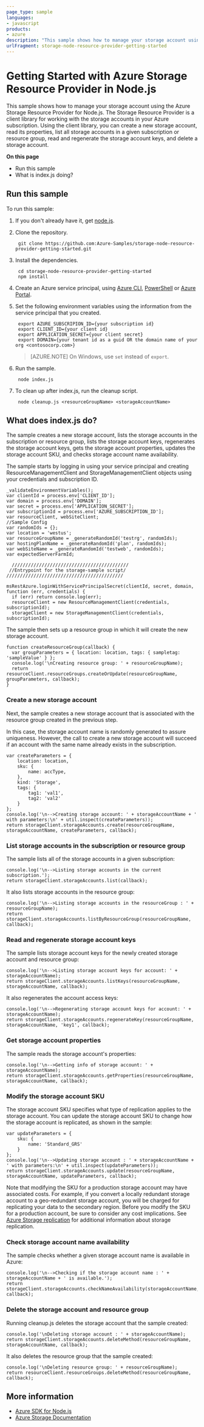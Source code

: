 ```yaml
---
page_type: sample
languages:
- javascript
products:
- azure
description: "This sample shows how to manage your storage account using the Azure Storage Resource Provider for Node.js."
urlFragment: storage-node-resource-provider-getting-started
---
```


# Getting Started with Azure Storage Resource Provider in Node.js

This sample shows how to manage your storage account using the Azure Storage Resource Provider for Node.js. The Storage Resource Provider is a client library for working with the storage accounts in your Azure subscription. Using the client library, you can create a new storage account, read its properties, list all storage accounts in a given subscription or resource group, read and regenerate the storage account keys, and delete a storage account.  

**On this page**

- Run this sample
- What is index.js doing?

## Run this sample

To run this sample:

1. If you don't already have it, get [node.js](https://nodejs.org).

2. Clone the repository.

		git clone https://github.com:Azure-Samples/storage-node-resource-provider-getting-started.git


3. Install the dependencies.

	    cd storage-node-resource-provider-getting-started
	    npm install

4. Create an Azure service principal, using 
    [Azure CLI](https://azure.microsoft.com/documentation/articles/resource-group-authenticate-service-principal-cli/),
    [PowerShell](https://azure.microsoft.com/documentation/articles/resource-group-authenticate-service-principal/)
    or [Azure Portal](https://azure.microsoft.com/documentation/articles/resource-group-create-service-principal-portal/).

5. Set the following environment variables using the information from the service principal that you created.

	    export AZURE_SUBSCRIPION_ID={your subscription id}
	    export CLIENT_ID={your client id}
	    export APPLICATION_SECRET={your client secret}
	    export DOMAIN={your tenant id as a guid OR the domain name of your org <contosocorp.com>}

    > [AZURE.NOTE] On Windows, use `set` instead of `export`.

6. Run the sample.

	    node index.js

7. To clean up after index.js, run the cleanup script.

    	node cleanup.js <resourceGroupName> <storageAccountName>

## What does index.js do?

The sample creates a new storage account, lists the storage accounts in the subscription or resource group, lists the storage account keys, regenerates the storage account keys, gets the storage account properties, updates the storage account SKU, and checks storage account name availability.

The sample starts by logging in using your service principal and creating ResourceManagementClient and StorageManagementClient objects using your credentials and subscription ID.

	_validateEnvironmentVariables();
	var clientId = process.env['CLIENT_ID'];
	var domain = process.env['DOMAIN'];
	var secret = process.env['APPLICATION_SECRET'];
	var subscriptionId = process.env['AZURE_SUBSCRIPTION_ID'];
	var resourceClient, webSiteClient;
	//Sample Config
	var randomIds = {};
	var location = 'westus';
	var resourceGroupName = _generateRandomId('testrg', randomIds);
	var hostingPlanName = _generateRandomId('plan', randomIds);
	var webSiteName = _generateRandomId('testweb', randomIds);
	var expectedServerFarmId;

	  ///////////////////////////////////////////
	 //Entrypoint for the storage-sample script/
	///////////////////////////////////////////
	
	msRestAzure.loginWithServicePrincipalSecret(clientId, secret, domain, function (err, credentials) {
	  if (err) return console.log(err);
	  resourceClient = new ResourceManagementClient(credentials, subscriptionId);
	  storageClient = new StorageManagementClient(credentials, subscriptionId);	

The sample then sets up a resource group in which it will create the new storage account.

	function createResourceGroup(callback) {
	  var groupParameters = { location: location, tags: { sampletag: 'sampleValue' } };
	  console.log('\nCreating resource group: ' + resourceGroupName);
	  return resourceClient.resourceGroups.createOrUpdate(resourceGroupName, groupParameters, callback);
	}

### Create a new storage account

Next, the sample creates a new storage account that is associated with the resource group created in the previous step. 

In this case, the storage account name is randomly generated to assure uniqueness. However, the call to create a new storage account will succeed if an account with the same name already exists in the subscription.

	var createParameters = {
		location: location,
		sku: {
	  		name: accType,
		},
		kind: 'Storage',
		tags: {
	  		tag1: 'val1',
	  		tag2: 'val2'
		}
	};
	console.log('\n-->Creating storage account: ' + storageAccountName + ' with parameters:\n' + util.inspect(createParameters));
	return storageClient.storageAccounts.create(resourceGroupName, storageAccountName, createParameters, callback);

### List storage accounts in the subscription or resource group

The sample lists all of the storage accounts in a given subscription: 

	console.log('\n-->Listing storage accounts in the current subscription.');
	return storageClient.storageAccounts.list(callback);


It also lists storage accounts in the resource group:

	console.log('\n-->Listing storage accounts in the resourceGroup : ' + resourceGroupName);
	return storageClient.storageAccounts.listByResourceGroup(resourceGroupName, callback);

### Read and regenerate storage account keys

The sample lists storage account keys for the newly created storage account and resource group:

	console.log('\n-->Listing storage account keys for account: ' + storageAccountName);
	return storageClient.storageAccounts.listKeys(resourceGroupName, storageAccountName, callback);

It also regenerates the account access keys:

	console.log('\n-->Regenerating storage account keys for account: ' + storageAccountName);
	return storageClient.storageAccounts.regenerateKey(resourceGroupName, storageAccountName, 'key1', callback);

### Get storage account properties

The sample reads the storage account's properties:

	console.log('\n-->Getting info of storage account: ' + storageAccountName);
	return storageClient.storageAccounts.getProperties(resourceGroupName, storageAccountName, callback);

### Modify the storage account SKU

The storage account SKU specifies what type of replication applies to the storage account. You can update the storage account SKU to change how the storage account is replicated, as shown in the sample:

	var updateParameters = {
		sku: {
	  		name: 'Standard_GRS'
		}
	};
	console.log('\n-->Updating storage account : ' + storageAccountName + ' with parameters:\n' + util.inspect(updateParameters));
	return storageClient.storageAccounts.update(resourceGroupName, storageAccountName, updateParameters, callback);

Note that modifying the SKU for a production storage account may have associated costs. For example, if you convert a locally redundant storage account to a geo-redundant storage account, you will be charged for replicating your data to the secondary region. Before you modify the SKU for a production account, be sure to consider any cost implications. See [Azure Storage replication](https://azure.microsoft.com/documentation/articles/storage-redundancy/) for additional information about storage replication.

### Check storage account name availability

The sample checks whether a given storage account name is available in Azure: 

	console.log('\n-->Checking if the storage account name : ' + storageAccountName + ' is available.');
	return storageClient.storageAccounts.checkNameAvailability(storageAccountName, callback);

### Delete the storage account and resource group

Running cleanup.js deletes the storage account that the sample created:

	console.log('\nDeleting storage account : ' + storageAccountName);
	return storageClient.storageAccounts.deleteMethod(resourceGroupName, storageAccountName, callback);

It also deletes the resource group that the sample created:

	console.log('\nDeleting resource group: ' + resourceGroupName);
	return resourceClient.resourceGroups.deleteMethod(resourceGroupName, callback);


## More information

- [Azure SDK for Node.js](https://github.com/Azure/azure-sdk-for-node) 
- [Azure Storage Documentation](https://azure.microsoft.com/services/storage/)

